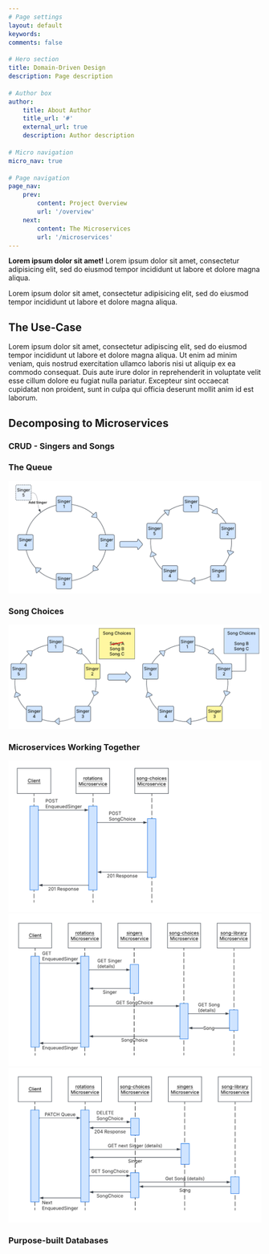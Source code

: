 ```yaml
---
# Page settings
layout: default
keywords:
comments: false

# Hero section
title: Domain-Driven Design
description: Page description

# Author box
author:
    title: About Author
    title_url: '#'
    external_url: true
    description: Author description

# Micro navigation
micro_nav: true

# Page navigation
page_nav:
    prev:
        content: Project Overview
        url: '/overview'
    next:
        content: The Microservices
        url: '/microservices'
---
```


<div class="callout callout--danger">
    <p><strong>Lorem ipsum dolor sit amet!</strong> Lorem ipsum dolor sit amet, consectetur adipisicing elit, sed do eiusmod tempor incididunt ut labore et dolore magna aliqua.</p>
    <p>Lorem ipsum dolor sit amet, consectetur adipisicing elit, sed do eiusmod tempor incididunt ut labore et dolore magna aliqua.</p>
</div>

## The Use-Case
Lorem ipsum dolor sit amet, consectetur adipiscing elit, sed do eiusmod tempor incididunt ut labore et dolore magna aliqua. Ut enim ad minim veniam, quis nostrud exercitation ullamco laboris nisi ut aliquip ex ea commodo consequat. Duis aute irure dolor in reprehenderit in voluptate velit esse cillum dolore eu fugiat nulla pariatur. Excepteur sint occaecat cupidatat non proident, sunt in culpa qui officia deserunt mollit anim id est laborum.

## Decomposing to Microservices

### CRUD - Singers and Songs

### The Queue

<img src="/images/add-singer.png">

### Song Choices

<img src="/images/next-singer.png">


### Microservices Working Together

<img src="/images/post-enqueued-singer.png">

<img src="/images/get-enqueued-singer.png">

<img src="/images/patch-queue.png">


### Purpose-built Databases